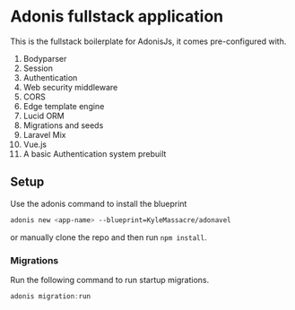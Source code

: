 # Adonis fullstack application

This is the fullstack boilerplate for AdonisJs, it comes pre-configured with.

1. Bodyparser
2. Session
3. Authentication
4. Web security middleware
5. CORS
6. Edge template engine
7. Lucid ORM
8. Migrations and seeds
9. Laravel Mix
10. Vue.js
11. A basic Authentication system prebuilt

## Setup

Use the adonis command to install the blueprint

```bash
adonis new <app-name> --blueprint=KyleMassacre/adonavel
```

or manually clone the repo and then run `npm install`.


### Migrations

Run the following command to run startup migrations.

```js
adonis migration:run
```

